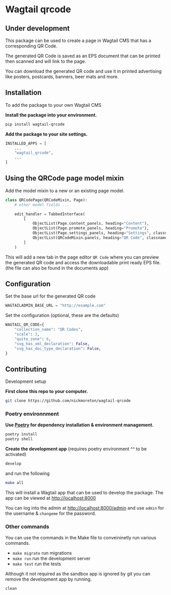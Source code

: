 # Wagtail qrcode

## Under development

This package can be used to create a page in Wagtail CMS that has a corresponding QR Code.

The generated QR Code is saved as an EPS document that can be printed then scanned and will link to the page.

You can download the generated QR code and use it in printed advertising like posters, postcards, banners, beer mats and more.

## Installation

To add the package to your own Wagtail CMS

**Install the package into your environment.**

```bash
pip install wagtail-qrcode
```

**Add the package to your site settings.**

```python
INSTALLED_APPS = [
    ...
    "wagtail_qrcode",
    ...
]
```

## Using the QRCode page model mixin

Add the model mixin to a new or an existing page model.

```python
class QRCodePage(QRCodeMixin, Page):
    # other model fields ...

    edit_handler = TabbedInterface(
        [
            ObjectList(Page.content_panels, heading="Content"),
            ObjectList(Page.promote_panels, heading="Promote"),
            ObjectList(Page.settings_panels, heading="Settings", classname="settings"),
            ObjectList(QRCodeMixin.panels, heading="QR Code", classname="qr-code"),
        ]
    )
```

This will add a new tab in the page editor `QR Code` where you can preview the generated QR code and access the downloadable print ready EPS file. (the file can also be found in the documents app)

## Configuration

Set the base url for the generated QR code

```python
WAGTAILADMIN_BASE_URL = "http://example.com"
```

Set the configuration (optional, these are the defaults)

```python
WAGTAIL_QR_CODE={
    "collection_name": "QR Codes",
    "scale": 3,
    "quite_zone": 6,
    "svg_has_xml_declaration": False,
    "svg_has_doc_type_declaration": False,
}
```

## Contributing

Development setup

**First clone this repo to your computer.**

```bash
git clone https://github.com/nickmoreton/wagtail-qrcode
```

### Poetry environnment

**Use [Poetry](https://python-poetry.org) for dependency installation & environment management.**

```bash
poetry install
poetry shell
```

**Create the development app** (requires poetry environment ^^ to be activated)

```bash
develop
```

and run the following

```bash
make all
```

This will install a Wagtail app that can be used to develop the package. The app can be viewed at <http://localhost:8000>

You can log into the admin at <http://localhost:8000/admin> and use `admin` for the username & `changeme` for the password.

### Other commands

You can use the commands in the Make file to conveininetly run various commands.

- `make migrate` run migrations
- `make run` run the development server
- `make test` run the tests

Although it not required as the sandbox app is ignored by git you can remove the development app by running.

```bash
clean
```
